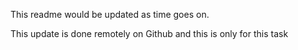 This readme would be updated as time goes on.

This update is done remotely on Github and this is only for this task
